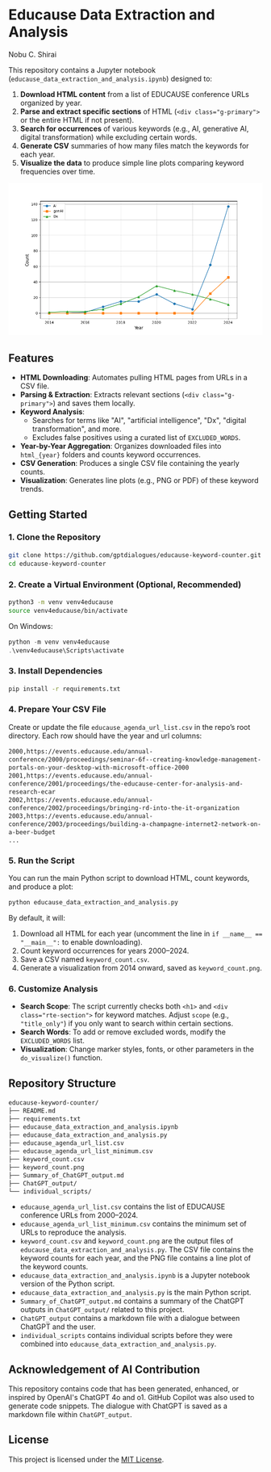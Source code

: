 # Educause Data Extraction and Analysis

Nobu C. Shirai

This repository contains a Jupyter notebook (`educause_data_extraction_and_analysis.ipynb`) designed to:

1. **Download HTML content** from a list of EDUCAUSE conference URLs organized by year.
2. **Parse and extract specific sections** of HTML (`<div class="g-primary">` or the entire HTML if not present).
3. **Search for occurrences** of various keywords (e.g., AI, generative AI, digital transformation) while excluding certain words.
4. **Generate CSV** summaries of how many files match the keywords for each year.
5. **Visualize the data** to produce simple line plots comparing keyword frequencies over time.

<img src="keyword_count.png" alt="keyword_count" width="650"/>

## Features

- **HTML Downloading**: Automates pulling HTML pages from URLs in a CSV file.
- **Parsing & Extraction**: Extracts relevant sections (`<div class="g-primary">`) and saves them locally.
- **Keyword Analysis**:
  - Searches for terms like "AI", "artificial intelligence", "Dx", "digital transformation", and more.
  - Excludes false positives using a curated list of `EXCLUDED_WORDS`.
- **Year-by-Year Aggregation**: Organizes downloaded files into `html_{year}` folders and counts keyword occurrences.
- **CSV Generation**: Produces a single CSV file containing the yearly counts.
- **Visualization**: Generates line plots (e.g., PNG or PDF) of these keyword trends.

## Getting Started

### 1. Clone the Repository

```bash
git clone https://github.com/gptdialogues/educause-keyword-counter.git
cd educause-keyword-counter
```

### 2. Create a Virtual Environment (Optional, Recommended)

```bash
python3 -m venv venv4educause
source venv4educause/bin/activate
```

On Windows:
```powershell
python -m venv venv4educause
.\venv4educause\Scripts\activate
```

### 3. Install Dependencies

```bash
pip install -r requirements.txt
```

### 4. Prepare Your CSV File

Create or update the file `educause_agenda_url_list.csv` in the repo’s root directory. Each row should have the year and url columns:
```
2000,https://events.educause.edu/annual-conference/2000/proceedings/seminar-6f--creating-knowledge-management-portals-on-your-desktop-with-microsoft-office-2000
2001,https://events.educause.edu/annual-conference/2001/proceedings/the-educause-center-for-analysis-and-research-ecar
2002,https://events.educause.edu/annual-conference/2002/proceedings/bringing-rd-into-the-it-organization
2003,https://events.educause.edu/annual-conference/2003/proceedings/building-a-champagne-internet2-network-on-a-beer-budget
...
```

### 5. Run the Script

You can run the main Python script to download HTML, count keywords, and produce a plot:

```bash
python educause_data_extraction_and_analysis.py
```

By default, it will:
1. Download all HTML for each year (uncomment the line in `if __name__ == "__main__":` to enable downloading).
2. Count keyword occurrences for years 2000–2024.
3. Save a CSV named `keyword_count.csv`.
4. Generate a visualization from 2014 onward, saved as `keyword_count.png`.

### 6. Customize Analysis

- **Search Scope**: The script currently checks both `<h1>` and `<div class="rte-section">` for keyword matches. Adjust `scope` (e.g., `"title_only"`) if you only want to search within certain sections.
- **Search Words**: To add or remove excluded words, modify the `EXCLUDED_WORDS` list.  
- **Visualization**: Change marker styles, fonts, or other parameters in the `do_visualize()` function.

## Repository Structure

```
educause-keyword-counter/
├── README.md
├── requirements.txt
├── educause_data_extraction_and_analysis.ipynb
├── educause_data_extraction_and_analysis.py
├── educause_agenda_url_list.csv
├── educause_agenda_url_list_minimum.csv 
├── keyword_count.csv
├── keyword_count.png
├── Summary_of_ChatGPT_output.md
├── ChatGPT_output/
└── individual_scripts/
```

- `educause_agenda_url_list.csv` contains the list of EDUCAUSE conference URLs from 2000–2024.
- `educause_agenda_url_list_minimum.csv` contains the minimum set of URLs to reproduce the analysis.
- `keyword_count.csv` and `keyword_count.png` are the output files of `educause_data_extraction_and_analysis.py`. The CSV file contains the keyword counts for each year, and the PNG file contains a line plot of the keyword counts.
- `educause_data_extraction_and_analysis.ipynb` is a Jupyter notebook version of the Python script.
- `educause_data_extraction_and_analysis.py` is the main Python script.
- `Summary_of_ChatGPT_output.md` contains a summary of the ChatGPT outputs in `ChatGPT_output/` related to this project.
- `ChatGPT_output` contains a markdown file with a dialogue between ChatGPT and the user.
- `individual_scripts` contains individual scripts before they were combined into `educause_data_extraction_and_analysis.py`.


## Acknowledgement of AI Contribution

This repository contains code that has been generated, enhanced, or inspired by OpenAI's ChatGPT 4o and o1. GitHub Copilot was also used to generate code snippets. The dialogue with ChatGPT is saved as a markdown file within `ChatGPT_output`.

## License

This project is licensed under the [MIT License](LICENSE).  
